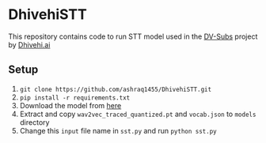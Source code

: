# DhivehiSTT
This repository contains code to run STT model used in the [DV-Subs](https://github.com/DhivehiAI/DV-Subs) project by [Dhivehi.ai](https://dhivehi.ai/)

## Setup
1. ```git clone https://github.com/ashraq1455/DhivehiSTT.git```
2. ```pip install -r requirements.txt```
3. Download the model from [here](https://dhivehi.ai/docs/technologies/stt/)
4. Extract and copy ```wav2vec_traced_quantized.pt``` and ```vocab.json``` to ```models``` directory
5. Change this ```input``` file name in ```sst.py``` and run ```python sst.py```
